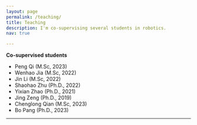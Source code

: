 ```yaml
---
layout: page
permalink: /teaching/
title: Teaching
description: I'm co-supervising several students in robotics.
nav: true

---
```


**Co-supervised students**

-	Peng Qi (M.Sc, 2023)
-	Wenhao Jia (M.Sc, 2022)
-	Jin Li (M.Sc, 2022)
-	Shaohao Zhu (Ph.D., 2022)
-	Yixian Zhao (Ph.D., 2021)
-	Jing Zeng (Ph.D., 2019)
-	Chenglong Qian (M.Sc, 2023)
-	Bo Pang (Ph.D., 2023)

---

